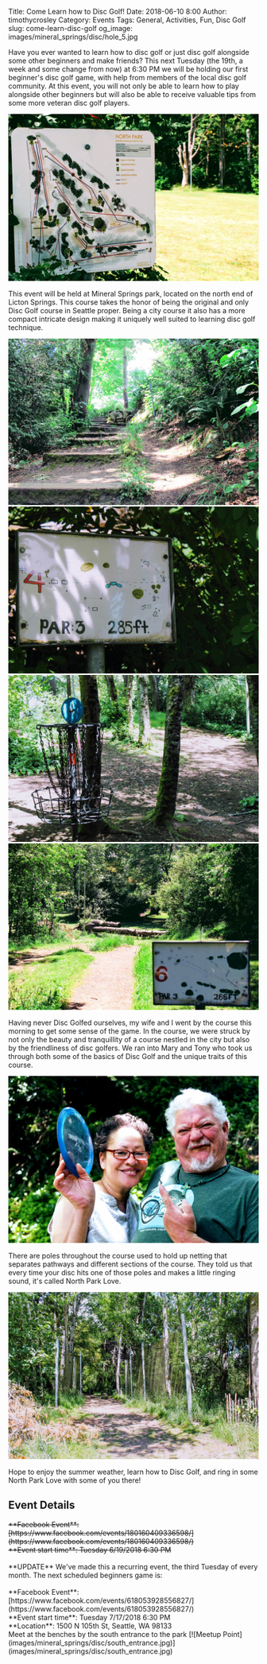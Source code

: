 Title: Come Learn how to Disc Golf!
Date: 2018-06-10 8:00
Author: timothycrosley
Category: Events
Tags: General, Activities, Fun, Disc Golf
slug: come-learn-disc-golf
og_image: images/mineral_springs/disc/hole_5.jpg

Have you ever wanted to learn how to disc golf or just disc golf alongside some other beginners and make friends? This next Tuesday (the 19th, a week and some change from now) at 6:30 PM we will be holding our first beginner's disc golf game, with help from members of the local disc golf community. At this event, you will not only be able to learn how to play alongside other beginners but will also be able to receive valuable tips from some more veteran disc golf players.

[![Course Map](images/mineral_springs/disc/course.jpg)](images/mineral_springs/disc/course.jpg)

This event will be held at Mineral Springs park, located on the north end of Licton Springs. This course takes the honor of being the original and only Disc Golf course in Seattle proper. Being a city course it also has a more compact intricate design making it uniquely well suited to learning disc golf technique. 

[![Steps](images/mineral_springs/disc/steps.jpg)](images/mineral_springs/disc/steps.jpg)
[![Hole 4 Map](images/mineral_springs/disc/hole_4.jpg)](images/mineral_springs/disc/hole_4.jpg)
[![Hole 4](images/mineral_springs/disc/hole_4_close.jpg)](images/mineral_springs/disc/hole_4_close.jpg)
[![Hole 6](images/mineral_springs/disc/hole_6.jpg)](images/mineral_springs/disc/hole_6.jpg)

Having never Disc Golfed ourselves, my wife and I went by the course this morning to get some sense of the game. In the course, we were struck by not only the beauty and tranquillity of a course nestled in the city but also by the friendliness of disc golfers. We ran into Mary and Tony who took us through both some of the basics of Disc Golf and the unique traits of this course.

[![Mary and Tony](images/mineral_springs/disc/mary_and_tony.jpg)](images/mineral_springs/disc/mary_and_tony.jpg)

There are poles throughout the course used to hold up netting that separates pathways and different sections of the course.
They told us that every time your disc hits one of those poles and makes a little ringing sound, it's called North Park Love.

[![North park love](images/mineral_springs/disc/poles.jpg)](images/mineral_springs/disc/poles.jpg)

Hope to enjoy the summer weather, learn how to Disc Golf, and ring in some North Park Love with some of you there!

## Event Details
<span style="text-decoration: line-through;">
**Facebook Event**: [https://www.facebook.com/events/180160409336598/](https://www.facebook.com/events/180160409336598/) <br />
**Event start time**: Tuesday 6/19/2018 6:30 PM <br /> <br />
</span>
**UPDATE** We've made this a recurring event, the third Tuesday of every month. The next scheduled beginners game is: <br /><br />
**Facebook Event**: [https://www.facebook.com/events/618053928556827/](https://www.facebook.com/events/618053928556827/) <br />
**Event start time**: Tuesday 7/17/2018 6:30 PM  <br />
**Location**:
1500 N 105th St, Seattle, WA 98133 <br />
Meet at the benches by the south entrance to the park
[![Meetup Point](images/mineral_springs/disc/south_entrance.jpg)](images/mineral_springs/disc/south_entrance.jpg)


